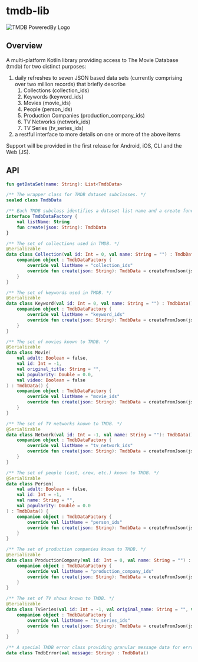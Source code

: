 # tmdb-lib
![TMDB PoweredBy Logo](images/powered-by-tmdb.png)

## Overview

A multi-platform Kotlin library providing access to The Movie Database (tmdb) for two distinct purposes:

1. daily refreshes to seven JSON based data sets (currently comprising over two million records) that briefly describe
   1. Collections (collection_ids)
   1. Keywords (keyword_ids)
   1. Movies (movie_ids)
   1. People (person_ids)
   1. Production Companies (production_company_ids)
   1. TV Networks (network_ids)
   1. TV Series (tv_series_ids)
1. a restful interface to more details on one or more of the above items

Support will be provided in the first release for Android, iOS, CLI and the Web (JS).

## API

```kotlin
fun getDataSet(name: String): List<TmdbData>

/** The wrapper class for TMDB dataset subclasses. */
sealed class TmdbData

/** Each TMDB subclass identifies a dataset list name and a create function. */
interface TmdbDataFactory {
    val listName: String
    fun create(json: String): TmdbData
}

/** The set of collections used in TMDB. */
@Serializable
data class Collection(val id: Int = 0, val name: String = "") : TmdbData() {
    companion object : TmdbDataFactory {
        override val listName = "collection_ids"
        override fun create(json: String): TmdbData = createFromJson(json, Collection())
    }
}

/** The set of keywords used in TMDB. */
@Serializable
data class Keyword(val id: Int = 0, val name: String = "") : TmdbData() {
    companion object : TmdbDataFactory {
        override val listName = "keyword_ids"
        override fun create(json: String): TmdbData = createFromJson(json, Keyword())
    }
}

/** The set of movies known to TMDB. */
@Serializable
data class Movie(
    val adult: Boolean = false,
    val id: Int = -1,
    val original_title: String = "",
    val popularity: Double = 0.0,
    val video: Boolean = false
) : TmdbData() {
    companion object : TmdbDataFactory {
        override val listName = "movie_ids"
        override fun create(json: String): TmdbData = createFromJson(json, Movie())
    }
}

/** The set of TV networks known to TMDB. */
@Serializable
data class Network(val id: Int = -1, val name: String = ""): TmdbData() {
    companion object : TmdbDataFactory {
        override val listName = "tv_network_ids"
        override fun create(json: String): TmdbData = createFromJson(json, Network())
    }
}

/** The set of people (cast, crew, etc.) known to TMDB. */
@Serializable
data class Person(
    val adult: Boolean = false,
    val id: Int = -1,
    val name: String = "",
    val popularity: Double = 0.0
) : TmdbData() {
    companion object : TmdbDataFactory {
        override val listName = "person_ids"
        override fun create(json: String): TmdbData = createFromJson(json, Person())
    }
}

/** The set of production companies known to TMDB. */
@Serializable
data class ProductionCompany(val id: Int = 0, val name: String = "") : TmdbData() {
    companion object : TmdbDataFactory {
        override val listName = "production_company_ids"
        override fun create(json: String): TmdbData = createFromJson(json, ProductionCompany())
    }
}

/** The set of TV shows known to TMDB. */
@Serializable
data class TvSeries(val id: Int = -1, val original_name: String = "", val popularity: Double = 0.0) : TmdbData() {
    companion object : TmdbDataFactory {
        override val listName = "tv_series_ids"
        override fun create(json: String): TmdbData = createFromJson(json, TvSeries())
    }
}

/** A special TMDB error class providing granular message data for errors. */
data class TmdbError(val message: String) : TmdbData()
```